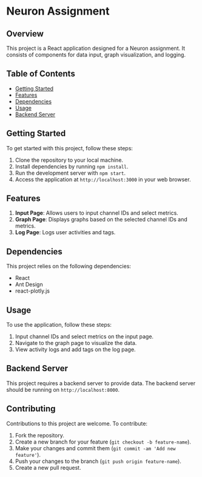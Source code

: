 # Neuron Assignment

## Overview
This project is a React application designed for a Neuron assignment. It consists of components for data input, graph visualization, and logging.

## Table of Contents
- [Getting Started](#getting-started)
- [Features](#features)
- [Dependencies](#dependencies)
- [Usage](#usage)
- [Backend Server](#backend-server)

## Getting Started
To get started with this project, follow these steps:
1. Clone the repository to your local machine.
2. Install dependencies by running `npm install`.
3. Run the development server with `npm start`.
4. Access the application at `http://localhost:3000` in your web browser.

## Features
1. **Input Page**: Allows users to input channel IDs and select metrics.
2. **Graph Page**: Displays graphs based on the selected channel IDs and metrics.
3. **Log Page**: Logs user activities and tags.

## Dependencies
This project relies on the following dependencies:
- React
- Ant Design
- react-plotly.js

## Usage
To use the application, follow these steps:
1. Input channel IDs and select metrics on the input page.
2. Navigate to the graph page to visualize the data.
3. View activity logs and add tags on the log page.

## Backend Server
This project requires a backend server to provide data. The backend server should be running on `http://localhost:8000`.

## Contributing
Contributions to this project are welcome. To contribute:
1. Fork the repository.
2. Create a new branch for your feature (`git checkout -b feature-name`).
3. Make your changes and commit them (`git commit -am 'Add new feature'`).
4. Push your changes to the branch (`git push origin feature-name`).
5. Create a new pull request.
